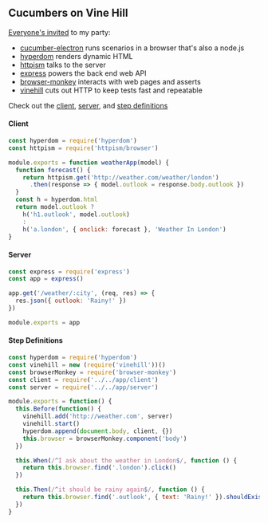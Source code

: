 ## Cucumbers on Vine Hill

[Everyone's invited](features/step_definitions/weather_report_steps.js) to my party:

* [cucumber-electron](https://github.com/featurist/cucumber-electron) runs scenarios in a browser that's also a node.js
* [hyperdom](https://github.com/featurist/hyperdom) renders dynamic HTML
* [httpism](https://github.com/featurist/httpism) talks to the server
* [express](https://github.com/expressjs/express) powers the back end web API
* [browser-monkey](https://github.com/featurist/browser-monkey) interacts with web pages and asserts
* [vinehill](https://github.com/dereke/vinehill) cuts out HTTP to keep tests fast and repeatable

Check out the [client](app/client.js), [server](app/server.js), and [step definitions](features/step_definitions/weather_report_steps.js)

#### Client

```js
const hyperdom = require('hyperdom')
const httpism = require('httpism/browser')

module.exports = function weatherApp(model) {
  function forecast() {
    return httpism.get('http://weather.com/weather/london')
      .then(response => { model.outlook = response.body.outlook })
  }
  const h = hyperdom.html
  return model.outlook ?
    h('h1.outlook', model.outlook)
    :
    h('a.london', { onclick: forecast }, 'Weather In London')
}
```

#### Server

```js
const express = require('express')
const app = express()

app.get('/weather/:city', (req, res) => {
  res.json({ outlook: 'Rainy!' })
})

module.exports = app
```

#### Step Definitions

```js
const hyperdom = require('hyperdom')
const vinehill = new (require('vinehill'))()
const browserMonkey = require('browser-monkey')
const client = require('../../app/client')
const server = require('../../app/server')

module.exports = function() {
  this.Before(function() {
    vinehill.add('http://weather.com', server)
    vinehill.start()
    hyperdom.append(document.body, client, {})
    this.browser = browserMonkey.component('body')
  })

  this.When(/^I ask about the weather in London$/, function () {
    return this.browser.find('.london').click()
  })

  this.Then(/^it should be rainy again$/, function () {
    return this.browser.find('.outlook', { text: 'Rainy!' }).shouldExist()
  })
}
```
